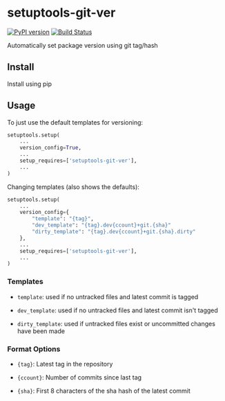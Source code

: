 # setuptools-git-ver

[![PyPI version](https://badge.fury.io/py/setuptools-git-ver.svg)](https://badge.fury.io/py/setuptools-git-ver)
[![Build Status](https://travis-ci.org/camas/setuptools-git-ver.svg?branch=master)](https://travis-ci.org/camas/setuptools-git-ver)

Automatically set package version using git tag/hash

## Install

Install using pip

## Usage

To just use the default templates for versioning:

```python
setuptools.setup(
    ...
    version_config=True,
    ...
    setup_requires=['setuptools-git-ver'],
    ...
)
```

Changing templates (also shows the defaults):

```python
setuptools.setup(
    ...
    version_config={
        "template": "{tag}",
        "dev_template": "{tag}.dev{ccount}+git.{sha}"
        "dirty_template": "{tag}.dev{ccount}+git.{sha}.dirty"
    },
    ...
    setup_requires=['setuptools-git-ver'],
    ...
)
```

### Templates

- `template`: used if no untracked files and latest commit is tagged

- `dev_template`: used if no untracked files and latest commit isn't tagged

- `dirty_template`: used if untracked files exist or uncommitted changes have been made

### Format Options

- `{tag}`: Latest tag in the repository

- `{ccount}`: Number of commits since last tag

- `{sha}`: First 8 characters of the sha hash of the latest commit
